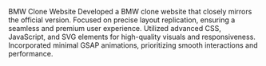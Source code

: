 BMW Clone Website
Developed a BMW clone website that closely mirrors the official version.
Focused on precise layout replication, ensuring a seamless and premium user experience.
Utilized advanced CSS, JavaScript, and SVG elements for high-quality visuals and responsiveness.
Incorporated minimal GSAP animations, prioritizing smooth interactions and performance.
